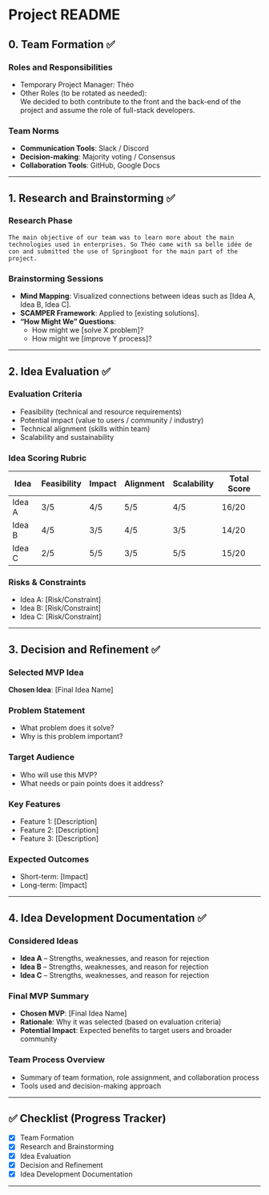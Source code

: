 # Project README  

## 0. Team Formation ✅  

### Roles and Responsibilities

- Temporary Project Manager: Théo 
- Other Roles (to be rotated as needed):  
    We decided to both contribute to the front and the back-end of the project and assume the role of full-stack developers.

### Team Norms

- **Communication Tools**: Slack / Discord
- **Decision-making**: Majority voting / Consensus  
- **Collaboration Tools**: GitHub, Google Docs

---

## 1. Research and Brainstorming ✅  

### Research Phase

    The main objective of our team was to learn more about the main technologies used in enterprises. So Théo came with sa belle idée de con and submitted the use of Springboot for the main part of the project.

### Brainstorming Sessions

- **Mind Mapping**: Visualized connections between ideas such as [Idea A, Idea B, Idea C].  
- **SCAMPER Framework**: Applied to [existing solutions].  
- **“How Might We” Questions**:  
  - How might we [solve X problem]?  
  - How might we [improve Y process]?  

---

## 2. Idea Evaluation ✅  

### Evaluation Criteria


- Feasibility (technical and resource requirements)  
- Potential impact (value to users / community / industry)  
- Technical alignment (skills within team)  
- Scalability and sustainability  

### Idea Scoring Rubric

| Idea | Feasibility | Impact | Alignment | Scalability | Total Score |  
|------|-------------|--------|-----------|-------------|-------------|  
| Idea A | 3/5 | 4/5 | 5/5 | 4/5 | 16/20 |  
| Idea B | 4/5 | 3/5 | 4/5 | 3/5 | 14/20 |  
| Idea C | 2/5 | 5/5 | 3/5 | 5/5 | 15/20 |  

### Risks & Constraints

- Idea A: [Risk/Constraint]  
- Idea B: [Risk/Constraint]  
- Idea C: [Risk/Constraint]  

---

## 3. Decision and Refinement ✅  

### Selected MVP Idea

**Chosen Idea**: [Final Idea Name]  

### Problem Statement

- What problem does it solve?  
- Why is this problem important?  

### Target Audience

- Who will use this MVP?  
- What needs or pain points does it address?  

### Key Features

- Feature 1: [Description]  
- Feature 2: [Description]  
- Feature 3: [Description]  

### Expected Outcomes

- Short-term: [Impact]  
- Long-term: [Impact]  

---

## 4. Idea Development Documentation ✅  

### Considered Ideas

- **Idea A** – Strengths, weaknesses, and reason for rejection  
- **Idea B** – Strengths, weaknesses, and reason for rejection  
- **Idea C** – Strengths, weaknesses, and reason for rejection  

### Final MVP Summary

- **Chosen MVP**: [Final Idea Name]  
- **Rationale**: Why it was selected (based on evaluation criteria)  
- **Potential Impact**: Expected benefits to target users and broader community  

### Team Process Overview

- Summary of team formation, role assignment, and collaboration process  
- Tools used and decision-making approach  

---

## ✅ Checklist (Progress Tracker)  

- [x] Team Formation  
- [x] Research and Brainstorming  
- [x] Idea Evaluation  
- [x] Decision and Refinement  
- [x] Idea Development Documentation  

---
